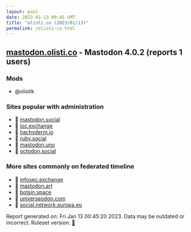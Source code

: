 ```yaml
---
layout: post
date: 2023-01-13 00:45 GMT
title: "olisti.co (2023/01/13)"
permalink: /olisti-co.html
---
```


## [mastodon.olisti.co](https://mastodon.olisti.co) - Mastodon 4.0.2 (reports 1 users)

### Mods
 * @olistik

### Sites popular with administration

* 🐘 [mastodon.social](/mastodon-social.html)
* 🐘 [ioc.exchange](/ioc-exchange.html)
* 🐘 [hachyderm.io](/hachyderm-io.html)
* 🐘 [ruby.social](/ruby-social.html)
* 🐘 [mastodon.uno](/mastodon-uno.html)
* 🐘 [octodon.social](/octodon-social.html)

### More sites commonly on federated timeline

* 🐘 [infosec.exchange](/infosec-exchange.html)
* 🐘 [mastodon.art](/mastodon-art.html)
* 🐘 [botsin.space](/botsin-space.html)
* 🐘 [universeodon.com](/universeodon-com.html)
* 🐘 [social.network.europa.eu](/social-network-europa-eu.html)

Report generated on: Fri Jan 13 00:45:20 2023. Data may be outdated or incorrect.
Ruleset version: [🧁](/version-cupcake)
